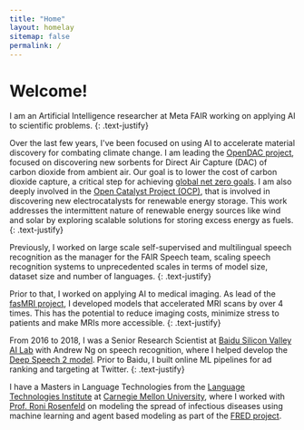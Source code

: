 ```yaml
---
title: "Home"
layout: homelay
sitemap: false
permalink: /
---
```


<style>
code {padding: 6px 8px; font-size: 90%;}
</style>

# Welcome!

I am an Artificial Intelligence researcher at Meta FAIR working on applying AI to scientific problems.
{: .text-justify}

Over the last few years, I've been focused on using AI to accelerate material discovery for combating climate change. I am leading the <a href="https://open-dac.github.io/" target="_blank">OpenDAC project</a>, focused on discovering new sorbents for Direct Air Capture (DAC) of carbon dioxide from ambient air. Our goal is to lower the cost of carbon dioxide capture, a critical step for achieving <a href="https://www.iea.org/reports/net-zero-by-2050" target="_blank">global net zero goals</a>. I am also deeply involved in the  <a href="https://opencatalystproject.org/" target="_blank">Open Catalyst Project (OCP)</a>, that is involved in discovering new electrocatalysts for renewable energy storage. This work addresses the intermittent nature of renewable energy sources like wind and solar by exploring scalable solutions for storing excess energy as fuels.
{: .text-justify}

Previously, I worked on large scale self-supervised and multilingual speech recognition as the manager for the FAIR Speech team, scaling speech recognition systems to unprecedented scales in terms of model size, dataset size and number of languages.
{: .text-justify}

Prior to that, I worked on applying AI to medical imaging. As lead of the <a href="https://fastmri.org/" target="_blank">fasMRI project</a>, I developed models that accelerated MRI scans by over 4 times. This has the potential to reduce imaging costs, minimize stress to patients and make MRIs more accessible.
{: .text-justify}

From 2016 to 2018, I was a Senior Research Scientist at <a href="http://research.baidu.com/" target="_blank">Baidu Silicon Valley AI Lab</a> with Andrew Ng on speech recognition, where I helped develop the <a href="https://proceedings.mlr.press/v48/amodei16.pdf" target="_blank">Deep Speech 2 model</a>. Prior to Baidu, I built online ML pipelines for ad ranking and targeting at Twitter.
{: .text-justify}

I have a Masters in Language Technologies from the <a href="https://www.lti.cs.cmu.edu/" target="_blank">Language Technologies Institute</a> at <a href="https://www.cmu.edu/" target="_blank">Carnegie Mellon University</a>, where I worked with <a href="http://www.cs.cmu.edu/~roni/" target="_blank">Prof. Roni Rosenfeld</a> on modeling the spread of infectious diseases using machine learning and agent based modeling as part of the <a href="https://fred.publichealth.pitt.edu/" target="_blank">FRED project</a>.
